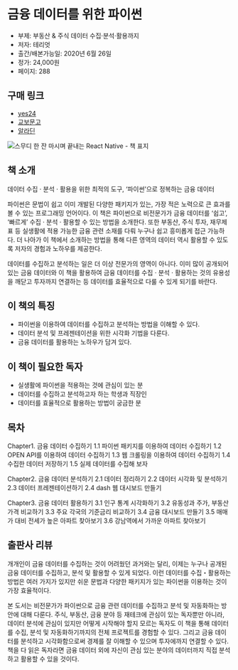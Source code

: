 # 금융 데이터를 위한 파이썬 

- 부제: 부동산 & 주식 데이터 수집·분석·활용까지
- 저자: 테리엇
- 출간/배본가능일: 2020년 6월 26일
- 정가: 24,000원
- 페이지: 288

## 구매 링크

- [yes24](http://www.yes24.com/Product/Goods/90593157?scode=032&OzSrank=1)
- [교보문고](http://www.kyobobook.co.kr/product/detailViewKor.laf?ejkGb=KOR&mallGb=KOR&barcode=9791190014984&orderClick=LAG&Kc=)
- [알라딘](https://www.aladin.co.kr/shop/wproduct.aspx?ItemId=242925880)

![스무디 한 잔 마시며 끝내는 React Native - 책 표지](https://user-images.githubusercontent.com/21074282/68739036-37ef2000-062b-11ea-940c-526c962ba729.jpg)

## 책 소개

데이터 수집 · 분석 · 활용을 위한 최적의 도구,
‘파이썬’으로 정복하는 금융 데이터

파이썬은 문법이 쉽고 이미 개발된 다양한 패키지가 있는, 가장 적은 노력으로 큰 효과를 볼 수 있는 프로그래밍 언어이다. 이 책은 파이썬으로 비전문가가 금융 데이터를 ‘쉽고’, ‘빠르게’ 수집 · 분석 · 활용할 수 있는 방법을 소개한다. 또한 부동산, 주식 투자, 재무제표 등 실생활에 적용 가능한 금융 관련 소재를 다뤄 누구나 쉽고 흥미롭게 접근 가능하다. 더 나아가 이 책에서 소개하는 방법을 통해 다른 영역의 데이터 역시 활용할 수 있도록 저자의 경험과 노하우를 제공한다.

데이터를 수집하고 분석하는 일은 더 이상 전문가의 영역이 아니다. 이미 많이 공개되어 있는 금융 데이터와 이 책을 활용하여 금융 데이터를 수집 · 분석 · 활용하는 것의 유용성을 깨닫고 투자까지 연결하는 등 데이터를 효율적으로 다룰 수 있게 되기를 바란다.

## 이 책의 특징

- 파이썬을 이용하여 데이터를 수집하고 분석하는 방법을 이해할 수 있다.
- 데이터 분석 및 프레젠테이션을 위한 시각화 기법을 다룬다.
- 금융 데이터를 활용하는 노하우가 담겨 있다.

## 이 책이 필요한 독자

- 실생활에 파이썬을 적용하는 것에 관심이 있는 분
- 데이터를 수집하고 분석하고자 하는 학생과 직장인
- 데이터를 효율적으로 활용하는 방법이 궁금한 분

## 목차

Chapter1. 금융 데이터 수집하기
1.1 파이썬 패키지를 이용하여 데이터 수집하기
1.2 OPEN API를 이용하여 데이터 수집하기
1.3 웹 크롤링을 이용하여 데이터 수집하기
1.4 수집한 데이터 저장하기
1.5 실제 데이터를 수집해 보자

Chapter2. 금융 데이터 분석하기
2.1 데이터 정리하기
2.2 데이터 시각화 및 분석하기
2.3 데이터 프레젠테이션하기
2.4 dash 웹 대시보드 만들기

Chapter3. 금융 데이터 활용하기
3.1 인구 통계 시각화하기
3.2 유동성과 주가, 부동산 가격 비교하기
3.3 주요 각국의 기준금리 비교하기
3.4 금융 대시보드 만들기
3.5 매매가 대비 전세가 높은 아파트 찾아보기
3.6 강남역에서 가까운 아파트 찾아보기


## 출판사 리뷰
개개인이 금융 데이터를 수집하는 것이 어려웠던 과거와는 달리, 이제는 누구나 공개된 금융 데이터를 수집하고, 분석 및 활용할 수 있게 되었다. 이런 데이터를 수집・활용하는 방법은 여러 가지가 있지만 쉬운 문법과 다양한 패키지가 있는 파이썬을 이용하는 것이 가장 효율적이다.

본 도서는 비전문가가 파이썬으로 금융 관련 데이터를 수집하고 분석 및 자동화하는 방안에 대해 다룬다. 주식, 부동산, 금융 분야 등 재테크에 관심이 있는 독자뿐만 아니라, 데이터 분석에 관심이 있지만 어떻게 시작해야 할지 모르는 독자도 이 책을 통해 데이터를 수집, 분석 및 자동화하기까지의 전체 프로젝트를 경험할 수 있다. 그리고 금융 데이터를 분석하고 시각화함으로써 경제를 잘 이해할 수 있으며 투자에까지 연결할 수 있다. 책을 다 읽은 독자라면 금융 데이터 외에 자신이 관심 있는 분야의 데이터까지 직접 분석하고 활용할 수 있을 것이다.
